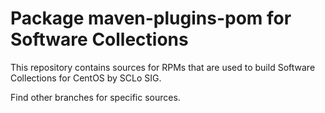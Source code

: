 # Package maven-plugins-pom for Software Collections

This repository contains sources for RPMs that are used
to build Software Collections for CentOS by SCLo SIG.

Find other branches for specific sources.
